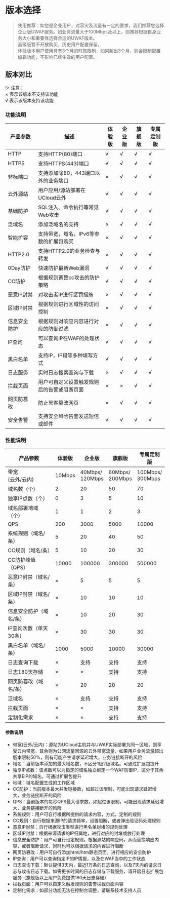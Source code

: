 # 版本选择

> 使用推荐：如您是企业用户，对容灾及流量有一定的要求，我们推荐您选择企业版UWAF服务。如业务流量大于100Mbps及以上，则推荐根据自身业务大小和重要性选择合适的UWAF版本。  
> 高级版暂不开放购买，历史用户配置保留。  
> 体验版本用户使用具有3个月的时效限制，如果超出3个月，则会限制配置编辑功能，不影响已经生效的用户配置。

## 版本对比

!> 注意：  
× 表示该版本不支持该功能  
√ 表示该版本支持该功能

### 功能说明

| 产品参数 | 描述 | 体验版 | 企业版 | 旗舰版 | 专属定制版 |
| --- | --- | --- | --- | --- | --- |
| HTTP | 支持HTTP(80)端口 | √ | √  | √ | √  | 
| HTTPS | 支持HTTPS(443)端口 | √ | √  | √ | √  | 
| 非标端口 |	支持添加除80，443端口以外的业务端口| × | √ | √ | √ |
| 云外源站 | 用户应用/源站部署在UCloud云外 | √ | √  | √ | √ | 
| 基础防护 | SQL注入、命令执行等常见Web攻击 | √ | √ | √ | √ | 
| 泛域名 | 添加泛域名的支持 | × | √ | √ | √ | 
| 智能扩容 | 支持带宽，域名，IPv6等参数的扩展包购买 | × | √ | √ | √ | 
| HTTP2.0 | 支持HTTP2.0的业务检查与转发 | × | √ | √ | √ | 
| 0Day防护 | 快速防护最新Web漏洞 | √ | √  | √ | √ | 
| CC防护 | 根据规则调整cc攻击的防护策略 | √ | √  | √ | √  |
| 恶意IP封禁 | 对攻击者IP进行惩罚措施 | × | √ | √ | √ | 
| 区域IP封禁 | 根据规则进行区域性的访问控制 | × | √  | √ | √ | 
| 信息安全防护 | 根据规则对响应内容进行对应的防御过滤 | × | √ | √ | √ | 
| IP查询 | 可以查询IP在WAF的处理状态 | √ | √ | √ | √ |
| 黑白名单 | 支持IP，IP段等多种填写方式 | √  | √ | √  | √  |
| 日志服务 | 实时日志搜索查询与下载 | × | √ | √  | √  |
| 拦截页面 | 用户可自定义设置触发规则后的告警或阻断页面 | × | × | √  | √  
| 网页防篡改 | 防止黑客篡改网页 | × | √ | √ | √  |
| 安全告警 | 支持安全风险告警发送短信或邮件 | √ | √  | √ | √ |


### 性能说明

| 产品参数 | 体验版 | 企业版 | 旗舰版| 专属定制版 |
| --- | --- | --- | --- | --- |
| 带宽<br>(云外/云内) | 10Mbps | 40Mbps/<br>120Mbps | 60Mbps/<br>200Mbps| 100Mbps/<br>300Mbps|
| 域名数（个）| 2 | 20 | 50 | 70 |
| 独享IP点数（个） | 0  | 3 | 5 | 10 |
| 域名部署地域（个） | 1 | 1 | 2| 3 |
| QPS | 200 | 3000 | 5000 | 10000 |
| 系统规则（域名/条） | 5 | 20 | 40 | 50 |
| CC规则（域名/条） | 5 |  10 | 20 | 30 |
| CC防护峰值（QPS） | 10000 | 100000 | 300000 | 500000 |
| 恶意IP封禁（域名/条） | × | 5 | 5 | 5  |
| 区域IP封禁（域名/条） | × | 10  | 10  | 10 |
| 信息安全防护（域名/条） | × | 10 | 20 | 30 |
| IP查询次数（单天30条） | × | 30 | 30 | 30 | 
| 黑白名单（域名/条） | 1000 | 5000 | 10000 | 30000 |
| 日志查询下载 | ×  | 支持  | 支持  | 支持  |
| 日志180天存储 | × | × | 支持 | 支持 |
| 网页防篡改（域名/条）| × | 20 | 20 | 20 |
| 泛域名 | × | 支持 | 支持 | 支持 |
| 拦截页面 | × | × | 支持 | 支持 |
| 定制化需求 | × | × | 支持 | 支持 |

#### 参数说明

* 带宽(云外/云内)：源站为UCloud主机并与UWAF实际部署为同一区域，则享受云内带宽，其余则为公网流量回源的云外带宽流量，如果用户业务流量超出版本限制50%，则有可能产生请求延迟增大，业务链接断开的风险
* 域名：当前版本添加的最大域名数，不区分1级2级域名。可通过扩展包提升
* 独享IP点数：该点数可以为指定的域名独立绑定一个WAF防御IP，区分于其余共享EIP的域名。可通过扩展包提升
* 地域：域名配置生成的工作区域
* CC防护：当前版本最大并发链接数，如超过该限制，可能出现请求延迟增大，业务链接断开的风险
* QPS：当前版本的每秒QPS最大请求数，如超过该限制，可能出现请求延迟增大，业务链接断开的风险
* 系统规则：用户可自行根据所提供的请求内容，方式，定制的规则
* CC规则：自行根据来源IP的请求频率，设置阻断，或者弹出验证码处理规则
* 恶意IP封禁：自行根据攻击类型进行黑名单封堵的规则处理
* 区域IP封禁：根据来源请求的IP归属地，进行对应的封堵或放行处理
* 信息安全防护：用户可自行设定规则，根据源站的响应码，从而替换响应内容，或者阻断请求，同时也可以根据请求的内容进行阻断
* 网页防篡改：用户可自行添加html/htm静态页面。进行相应的安全防护
* IP查询：用户可以查询指定IP的IP情报，以及在WAF当中的工作状态
* 日志查询下载：默认提供3天内，最近1万条的日志查询，以及7天内的请求日志与攻击日志下载。如需更长时间的日志存储与下载服务，请开启日志扩展包服务（旗舰版以上用户免费提供180天日志存储）
* 拦截页面：用户可以自定义触发规则的告警拦截页面内容
* 定制化需求：如部分功能无法在控制台调整，请联系技术支持人员

